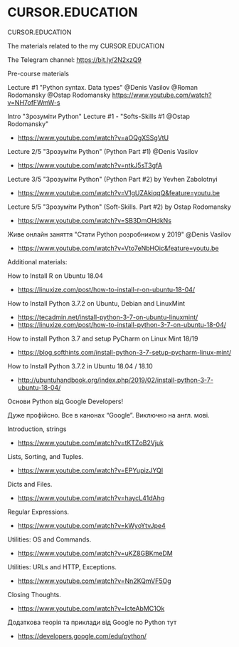 # CURSOR.EDUCATION
CURSOR.EDUCATION

The materials related to the my CURSOR.EDUCATION

The Telegram channel:
https://bit.ly/2N2xzQ9



Pre-course materials

Lecture #1 "Python syntax. Data types" @Denis Vasilov @Roman Rodomansky @Ostap Rodomansky
https://www.youtube.com/watch?v=NH7ofFWmW-s



Intro "Зрозуміти Python" Lecture #1 - "Softs-Skills #1 @Ostap Rodomansky"
 - https://www.youtube.com/watch?v=aOQgXSSgVtU

Lecture 2/5 "Зрозуміти Python" (Python Part #1) @Denis Vasilov
 - https://www.youtube.com/watch?v=ntkJ5sT3gfA

Lecture 3/5 "Зрозуміти Python" (Python Part #2) by Yevhen Zabolotnyi
 - https://www.youtube.com/watch?v=V1gUZAkiqqQ&feature=youtu.be


Lecture 5/5 "Зрозуміти Python" (Soft-Skills. Part #2) by Ostap Rodomansky
 - https://www.youtube.com/watch?v=SB3DmOHdkNs


Живе онлайн заняття "Стати Python розробником у 2019" @Denis Vasilov
 - https://www.youtube.com/watch?v=Vto7eNbHOic&feature=youtu.be


Additional materials:

How to Install R on Ubuntu 18.04
 - https://linuxize.com/post/how-to-install-r-on-ubuntu-18-04/

How to Install Python 3.7.2 on Ubuntu, Debian and LinuxMint
 - https://tecadmin.net/install-python-3-7-on-ubuntu-linuxmint/
 - https://linuxize.com/post/how-to-install-python-3-7-on-ubuntu-18-04/

How to install Python 3.7 and setup PyCharm on Linux Mint 18/19
 - https://blog.softhints.com/install-python-3-7-setup-pycharm-linux-mint/


How to Install Python 3.7.2 in Ubuntu 18.04 / 18.10
- http://ubuntuhandbook.org/index.php/2019/02/install-python-3-7-ubuntu-18-04/


Основи Python від Google Developers!

Дуже профійсно. Все в канонах “Google”.
Виключно на англ. мові.

Introduction, strings
- https://www.youtube.com/watch?v=tKTZoB2Vjuk

Lists, Sorting, and Tuples.
- https://www.youtube.com/watch?v=EPYupizJYQI

Dicts and Files.
- https://www.youtube.com/watch?v=haycL41dAhg

Regular Expressions.
- https://www.youtube.com/watch?v=kWyoYtvJpe4

Utilities: OS and Commands.
- https://www.youtube.com/watch?v=uKZ8GBKmeDM

Utilities: URLs and HTTP, Exceptions. 
- https://www.youtube.com/watch?v=Nn2KQmVF5Og

Closing Thoughts. 
- https://www.youtube.com/watch?v=IcteAbMC1Ok

Додаткова теорія та приклади від Google по Python тут
- https://developers.google.com/edu/python/


